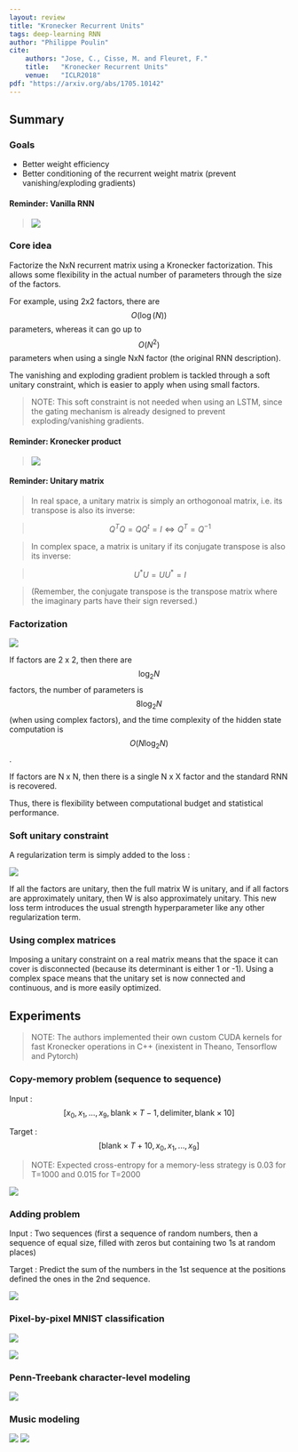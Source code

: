 ```yaml
---
layout: review
title: "Kronecker Recurrent Units"
tags: deep-learning RNN
author: "Philippe Poulin"
cite:
    authors: "Jose, C., Cisse, M. and Fleuret, F."
    title:   "Kronecker Recurrent Units"
    venue:   "ICLR2018"
pdf: "https://arxiv.org/abs/1705.10142"
---
```



## Summary

### Goals

- Better weight efficiency
- Better conditioning of the recurrent weight matrix (prevent vanishing/exploding gradients)


#### Reminder: **Vanilla RNN**

> ![](/deep-learning/images/kronecker-recurrent-units/equation1-2.png)


### Core idea

Factorize the NxN recurrent matrix using a Kronecker factorization. This allows some flexibility in the actual number of parameters through the size of the factors.

For example, using 2x2 factors, there are $$O(\log(N))$$ parameters, whereas it can go up to $$O(N^2)$$ parameters when using a single NxN factor (the original RNN description).

The vanishing and exploding gradient problem is tackled through a soft unitary constraint, which is easier to apply when using small factors.

> NOTE: This soft constraint is not needed when using an LSTM, since the gating mechanism is already designed to prevent exploding/vanishing gradients.


#### Reminder: **Kronecker product**

> ![](/deep-learning/images/kronecker-recurrent-units/kronecker.svg)


#### Reminder: **Unitary matrix**

> In real space, a unitary matrix is simply an orthogonoal matrix, i.e. its transpose is also its inverse: 

> $$ Q^T Q = QQ^t = I \Leftrightarrow Q^T = Q^{-1} $$

> In complex space, a matrix is unitary if its conjugate transpose is also its inverse:

> $$ U^* U = UU^* = I $$

> (Remember, the conjugate transpose is the transpose matrix where the imaginary parts have their sign reversed.)


### Factorization

![](/deep-learning/images/kronecker-recurrent-units/equation4.png)

If factors are 2 x 2, then there are $$\log_2 N$$ factors, the number of parameters is $$8 \log_2 N$$ (when using complex factors), and the time complexity of the hidden state computation is $$O(N \log_2 N)$$.

If factors are N x N, then there is a single N x X factor and the standard RNN is recovered.

Thus, there is flexibility between computational budget and statistical performance.


### Soft unitary constraint

A regularization term is simply added to the loss : 

![](/deep-learning/images/kronecker-recurrent-units/equation7.png)

If all the factors are unitary, then the full matrix W is unitary, and if all factors are approximately unitary, then W is also approximately unitary. 
This new loss term introduces the usual strength hyperparameter like any other regularization term.

### Using complex matrices

Imposing a unitary constraint on a real matrix means that the space it can cover is disconnected (because its determinant is either 1 or -1).
Using a complex space means that the unitary set is now connected and continuous, and is more easily optimized.


## Experiments

> NOTE: The authors implemented their own custom CUDA kernels for fast Kronecker operations in C++ (inexistent in Theano, Tensorflow and Pytorch)


### Copy-memory problem (sequence to sequence)

Input : $$ [x_0, x_1, ..., x_9, \text{blank} \times T-1, \text{delimiter}, \text{blank} \times 10] $$

Target : $$ [\text{blank} \times T+10, x_0, x_1, ..., x_9] $$

> NOTE: Expected cross-entropy for a memory-less strategy is 0.03 for T=1000 and 0.015 for T=2000

![](/deep-learning/images/kronecker-recurrent-units/figure1.png)


### Adding problem

Input : Two sequences (first a sequence of random numbers, then a sequence of equal size, filled with zeros but containing two 1s at random places)

Target : Predict the sum of the numbers in the 1st sequence at the positions defined the ones in the 2nd sequence.

![](/deep-learning/images/kronecker-recurrent-units/figure2.png)


### Pixel-by-pixel MNIST classification

![](/deep-learning/images/kronecker-recurrent-units/figure3.png)

![](/deep-learning/images/kronecker-recurrent-units/table2.png)


### Penn-Treebank character-level modeling

![](/deep-learning/images/kronecker-recurrent-units/table3.png)


### Music modeling

![](/deep-learning/images/kronecker-recurrent-units/table4.png)
![](/deep-learning/images/kronecker-recurrent-units/figure4.png)
